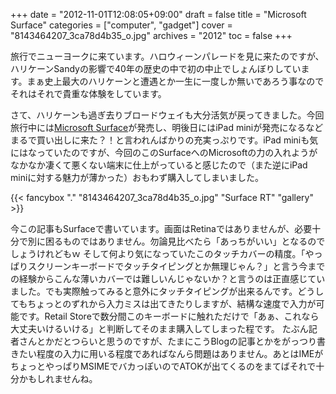 +++
date = "2012-11-01T12:08:05+09:00"
draft = false
title = "Microsoft Surface"
categories = ["computer", "gadget"]
cover = "8143464207_3ca78d4b35_o.jpg"
archives = "2012"
toc = false
+++

旅行でニューヨークに来ています。ハロウィーンパレードを見に来たのですが、ハリケーンSandyの影響で40年の歴史の中で初の中止でしょんぼりしています。まぁ史上最大のハリケーンと遭遇とか一生に一度しか無いであろう事なのでそれはそれで貴重な体験をしています。

さて、ハリケーンも過ぎ去りブロードウェイも大分活気が戻ってきました。今回旅行中には<a href="http://www.microsoft.com/Surface/">Microsoft Surface</a>が発売し、明後日にはiPad miniが発売になるなどまるで買い出しに来た？！と言われんばかりの充実っぷりです。iPad miniも気にはなっていたのですが、今回のこのSurfaceへのMicrosoftの力の入れようがなかなか凄くて悪くない端末に仕上がっていると感じたので（また逆にiPad miniに対する魅力が薄かった）おもわず購入してしまいました。

{{< fancybox "." "8143464207_3ca78d4b35_o.jpg" "Surface RT" "gallery" >}}


今この記事もSurfaceで書いています。画面はRetinaではありませんが、必要十分で別に困るものではありません。勿論見比べたら「あっちがいい」となるのでしょうけれどもｗ
そして何より気になっていたこのタッチカバーの精度。「やっぱりスクリーンキーボードでタッチタイピングとか無理じゃん？」と言う今までの経験からこんな薄いカバーでは難しいんじゃないか？と言うのは正直感じていました。でも実際触ってみると意外にタッチタイピングが出来るんです。どうしてもちょっとのずれから入力ミスは出てきたりしますが、結構な速度で入力が可能です。Retail Storeで数分間このキーボードに触れただけで「あぁ、これなら大丈夫いけるいける」と判断してそのまま購入してしまった程です。
たぶん記者さんとかだとつらいと思うのですが、たまにこうBlogの記事とかをがっつり書きたい程度の入力に用いる程度であればなんら問題はありません。あとはIMEがちょっとやっぱりMSIMEでバカっぽいのでATOKが出てくるのをまてばそれで十分かもしれませんね。
